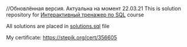 //Обновлённая версия. Актуальна на момент 22.03.21
This is solution repository for [Интерактивный тренажер по SQL](https://stepik.org/course/63054) course

All solutions are placed in [solutions.sql](https://github.com/iamtodor/stepik-sql/blob/master/solutions.sql) file

My certificate: https://stepik.org/cert/356605
